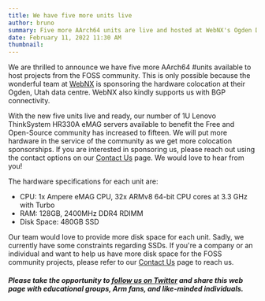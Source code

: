 ```yaml
---
title: We have five more units live
author: bruno
summary: Five more AArch64 units are live and hosted at WebNX's Ogden DC
date: February 11, 2022 11:30 AM
thumbnail:
---
```


We are thrilled to announce we have five more AArch64 #units available to host projects from the FOSS community. This is only possible because the wonderful team at [WebNX](http://www.webnx.com/) is sponsoring the hardware colocation at their Ogden, Utah data centre. WebNX also kindly supports us with BGP connectivity.
  
With the new five units live and ready, our number of 1U Lenovo ThinkSystem HR330A eMAG servers available to benefit the Free and Open-Source community has increased to fifteen. We will put more hardware in the service of the community as we get more colocation sponsorships. If you are interested in sponsoring us, please reach out using the contact options on our [Contact Us](https://aarch64.com/contact) page. We would love to hear from you!
  
The hardware specifications for each unit are:
- CPU: 1x Ampere eMAG CPU, 32x ARMv8 64-bit CPU cores at 3.3 GHz with Turbo
- RAM: 128GB, 2400MHz DDR4 RDIMM
- Disk Space: 480GB SSD
  
Our team would love to provide more disk space for each unit. Sadly, we currently have some constraints regarding SSDs. If you're a company or an individual and want to help us have more disk space for the FOSS community projects, please refer to our [Contact Us](https://aarch64.com/contact) page to reach us.

##### Please take the opportunity to [follow us on Twitter](https://twitter.com/fosshostorg) and share this web page with educational groups, Arm fans, and like-minded individuals.
